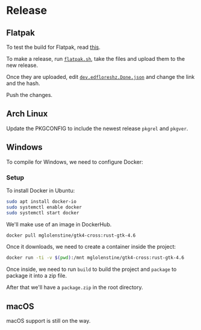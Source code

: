 # Release

## Flatpak
To test the build for Flatpak, read [this](../FLATPAK.md).

To make a release, run [`flatpak.sh`](flatpak.sh), take the files and upload them to the new release. 

Once they are uploaded, edit [`dev.edfloreshz.Done.json`](https://github.com/flathub/dev.edfloreshz.Done) and change the link and the hash.

Push the changes.

## Arch Linux
Update the PKGCONFIG to include the newest release `pkgrel` and `pkgver`.

## Windows
To compile for Windows, we need to configure Docker:

### Setup
To install Docker in Ubuntu:
```bash
sudo apt install docker-io
sudo systemctl enable docker
sudo systemctl start docker
```

We'll make use of an image in DockerHub.

```bash
docker pull mglolenstine/gtk4-cross:rust-gtk-4.6
```

Once it downloads, we need to create a container inside the project:
```bash
docker run -ti -v $(pwd):/mnt mglolenstine/gtk4-cross:rust-gtk-4.6
```

Once inside, we need to run `build` to build the project and `package` to package it into a zip file.

After that we'll have a `package.zip` in the root directory.

## macOS
macOS support is still on the way.
